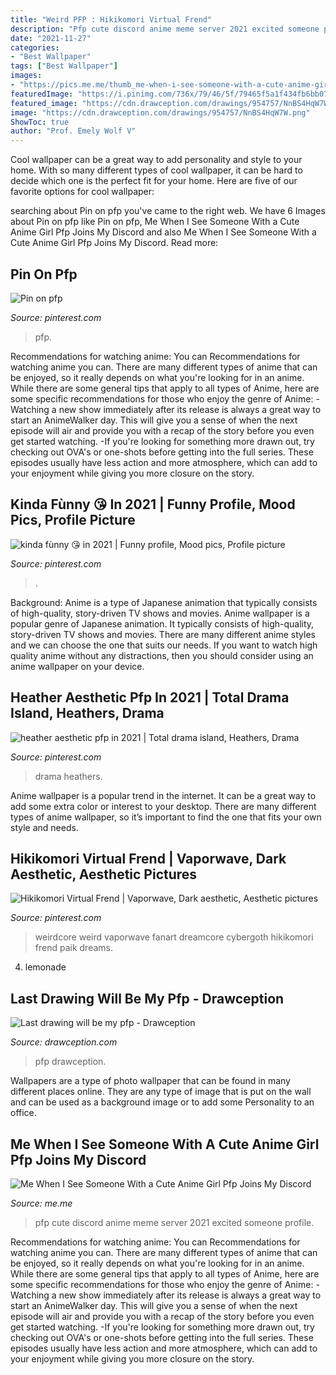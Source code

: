 ```yaml
---
title: "Weird PFP : Hikikomori Virtual Frend"
description: "Pfp cute discord anime meme server 2021 excited someone profile"
date: "2021-11-27"
categories:
- "Best Wallpaper"
tags: ["Best Wallpaper"]
images:
- "https://pics.me.me/thumb_me-when-i-see-someone-with-a-cute-anime-girl-71243992.png"
featuredImage: "https://i.pinimg.com/736x/79/46/5f/79465f5a1f434fb6bb0728a07196f1c8.jpg"
featured_image: "https://cdn.drawception.com/drawings/954757/NnBS4HqW7W.png"
image: "https://cdn.drawception.com/drawings/954757/NnBS4HqW7W.png"
ShowToc: true
author: "Prof. Emely Wolf V"
---
```



Cool wallpaper can be a great way to add personality and style to your home. With so many different types of cool wallpaper, it can be hard to decide which one is the perfect fit for your home. Here are five of our favorite options for cool wallpaper: 

	

		
searching about Pin on pfp you've came to the right web. We have 6 Images about Pin on pfp like Pin on pfp, Me When I See Someone With a Cute Anime Girl Pfp Joins My Discord and also Me When I See Someone With a Cute Anime Girl Pfp Joins My Discord. Read more:
		
    
## Pin On Pfp

<img loading=lazy src="https://i.pinimg.com/736x/c0/10/ae/c010ae6cf66c3523ba1ecfe8a9a4985c.jpg" onerror="this.onerror=null;this.src='https://tse3.mm.bing.net/th?id=OIP.2v06Fd4iSLnaeCD4ZORekgHaO0&amp;pid=15.1';" alt="Pin on pfp">

_Source: pinterest.com_

>pfp. 

	

Recommendations for watching anime: You can
Recommendations for watching anime you can. There are many different types of anime that can be enjoyed, so it really depends on what you're looking for in an anime. While there are some general tips that apply to all types of Anime, here are some specific recommendations for those who enjoy the genre of Anime: 
-Watching a new show immediately after its release is always a great way to start an AnimeWalker day. This will give you a sense of when the next episode will air and provide you with a recap of the story before you even get started watching. 
-If you're looking for something more drawn out, try checking out OVA's or one-shots before getting into the full series. These episodes usually have less action and more atmosphere, which can add to your enjoyment while giving you more closure on the story.

    
## Kinda Fùnny 😘 In 2021 | Funny Profile, Mood Pics, Profile Picture

<img loading=lazy src="https://i.pinimg.com/736x/c9/1d/6d/c91d6d3eb53708f76cba111a78935c69.jpg" onerror="this.onerror=null;this.src='https://tse4.mm.bing.net/th?id=OIP.2OEdAODalMJwHQDyZszjhQHaIN&amp;pid=15.1';" alt="kinda fùnny 😘 in 2021 | Funny profile, Mood pics, Profile picture">

_Source: pinterest.com_

>. 

	

Background: Anime is a type of Japanese animation that typically consists of high-quality, story-driven TV shows and movies.
Anime wallpaper is a popular genre of Japanese animation. It typically consists of high-quality, story-driven TV shows and movies. There are many different anime styles and we can choose the one that suits our needs. If you want to watch high quality anime without any distractions, then you should consider using an anime wallpaper on your device.

    
## Heather Aesthetic Pfp In 2021 | Total Drama Island, Heathers, Drama

<img loading=lazy src="https://i.pinimg.com/736x/62/84/f3/6284f3fc6e23a8d4fb22d7594c70e378.jpg" onerror="this.onerror=null;this.src='https://tse4.mm.bing.net/th?id=OIP.XgVfkQHVu5Wajc0JCQKDLQHaEK&amp;pid=15.1';" alt="heather aesthetic pfp in 2021 | Total drama island, Heathers, Drama">

_Source: pinterest.com_

>drama heathers. 

	

Anime wallpaper is a popular trend in the internet. It can be a great way to add some extra color or interest to your desktop. There are many different types of anime wallpaper, so it’s important to find the one that fits your own style and needs.

    
## Hikikomori Virtual Frend | Vaporwave, Dark Aesthetic, Aesthetic Pictures

<img loading=lazy src="https://i.pinimg.com/736x/79/46/5f/79465f5a1f434fb6bb0728a07196f1c8.jpg" onerror="this.onerror=null;this.src='https://tse1.mm.bing.net/th?id=OIP.aaCDsxd78ud1DLLVB6G9zAHaHa&amp;pid=15.1';" alt="Hikikomori Virtual Frend | Vaporwave, Dark aesthetic, Aesthetic pictures">

_Source: pinterest.com_

>weirdcore weird vaporwave fanart dreamcore cybergoth hikikomori frend paik dreams. 

	

4. lemonade 

    
## Last Drawing Will Be My Pfp - Drawception

<img loading=lazy src="https://cdn.drawception.com/drawings/954757/NnBS4HqW7W.png" onerror="this.onerror=null;this.src='https://tse3.mm.bing.net/th?id=OIP.HmTaWBnLA0ygWWP1hQ7yHgHaGL&amp;pid=15.1';" alt="Last drawing will be my pfp - Drawception">

_Source: drawception.com_

>pfp drawception. 

	



Wallpapers are a type of photo wallpaper that can be found in many different places online. They are any type of image that is put on the wall and can be used as a background image or to add some Personality to an office.

    
## Me When I See Someone With A Cute Anime Girl Pfp Joins My Discord

<img loading=lazy src="https://pics.me.me/thumb_me-when-i-see-someone-with-a-cute-anime-girl-71243992.png" onerror="this.onerror=null;this.src='https://tse1.mm.bing.net/th?id=OIP.jXeaI73H8vvg6k5LVA4I2QAAAA&amp;pid=15.1';" alt="Me When I See Someone With a Cute Anime Girl Pfp Joins My Discord">

_Source: me.me_

>pfp cute discord anime meme server 2021 excited someone profile. 

	

Recommendations for watching anime: You can
Recommendations for watching anime you can. There are many different types of anime that can be enjoyed, so it really depends on what you're looking for in an anime. While there are some general tips that apply to all types of Anime, here are some specific recommendations for those who enjoy the genre of Anime: 
-Watching a new show immediately after its release is always a great way to start an AnimeWalker day. This will give you a sense of when the next episode will air and provide you with a recap of the story before you even get started watching. 
-If you're looking for something more drawn out, try checking out OVA's or one-shots before getting into the full series. These episodes usually have less action and more atmosphere, which can add to your enjoyment while giving you more closure on the story.


